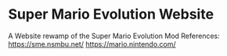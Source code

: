 # Super Mario Evolution Website
A Website rewamp of the Super Mario Evolution Mod
References:
https://sme.nsmbu.net/
https://mario.nintendo.com/